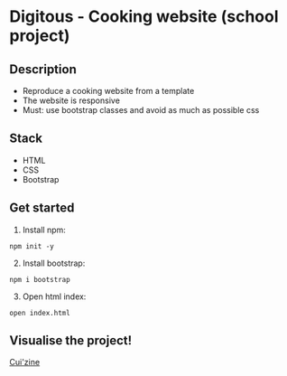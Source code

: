 # Digitous - Cooking website (school project)

## Description
* Reproduce a cooking website from a template
* The website is responsive
* Must: use bootstrap classes and avoid as much as possible css

## Stack
* HTML
* CSS
* Bootstrap

## Get started
1. Install npm:

  `npm init -y`

2. Install bootstrap: 

  `npm i bootstrap`

3. Open html index:

  `open index.html`

## Visualise the project!
[Cui'zine](https://lauraillouz.github.io/digitous-html-cuisine/index.html)
